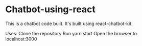 # Chatbot-using-react

This is a chatbot code built. It's built using react-chatbot-kit.

Uses:
Clone the repository
Run yarn start
Open the browser to localhost:3000
